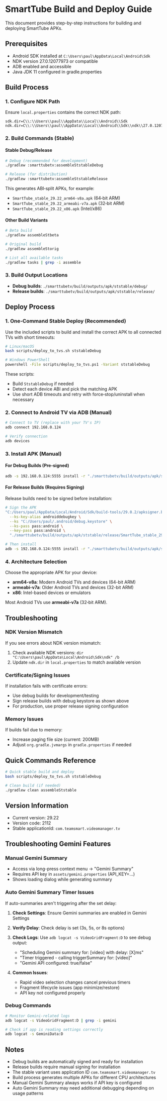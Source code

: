 # SmartTube Build and Deploy Guide

This document provides step-by-step instructions for building and deploying SmartTube APKs.

## Prerequisites

- Android SDK installed at `C:\Users\paul\AppData\Local\Android\Sdk`
- NDK version 27.0.12077973 or compatible
- ADB enabled and accessible
- Java JDK 11 configured in gradle.properties

## Build Process

### 1. Configure NDK Path

Ensure `local.properties` contains the correct NDK path:

```properties
sdk.dir=C\\:\\Users\\paul\\AppData\\Local\\Android\\Sdk
ndk.dir=C\\:\\Users\\paul\\AppData\\Local\\Android\\Sdk\\ndk\\27.0.12077973
```

### 2. Build Commands (Stable)

#### Stable Debug/Release
```bash
# Debug (recommended for development)
./gradlew :smarttubetv:assembleStstableDebug

# Release (for distribution)
./gradlew :smarttubetv:assembleStstableRelease
```

This generates ABI‑split APKs, for example:
- `SmartTube_stable_29.22_arm64-v8a.apk` (64‑bit ARM)
- `SmartTube_stable_29.22_armeabi-v7a.apk` (32‑bit ARM)
- `SmartTube_stable_29.22_x86.apk` (Intel/x86)

#### Other Build Variants
```bash
# Beta build
./gradlew assembleStbeta

# Original build  
./gradlew assembleStorig

# List all available tasks
./gradlew tasks | grep -i assemble
```

### 3. Build Output Locations

- **Debug builds**: `./smarttubetv/build/outputs/apk/ststable/debug/`
- **Release builds**: `./smarttubetv/build/outputs/apk/ststable/release/`

## Deploy Process

### 1. One‑Command Stable Deploy (Recommended)

Use the included scripts to build and install the correct APK to all connected TVs with short timeouts:

```bash
# Linux/macOS
bash scripts/deploy_to_tvs.sh ststableDebug

# Windows PowerShell
powershell -File scripts/deploy_to_tvs.ps1 -Variant ststableDebug
```

These scripts:
- Build `StstableDebug` if needed
- Detect each device ABI and pick the matching APK
- Use short ADB timeouts and retry with force‑stop/uninstall when necessary

### 2. Connect to Android TV via ADB (Manual)

```bash
# Connect to TV (replace with your TV's IP)
adb connect 192.168.0.124

# Verify connection
adb devices
```

### 3. Install APK (Manual)

#### For Debug Builds (Pre‑signed)
```bash
adb -s 192.168.0.124:5555 install -r "./smarttubetv/build/outputs/apk/ststable/debug/SmartTube_stable_29.20_armeabi-v7a.apk"
```

#### For Release Builds (Requires Signing)
Release builds need to be signed before installation:

```bash
# Sign the APK
"C:/Users/paul/AppData/Local/Android/Sdk/build-tools/29.0.2/apksigner.bat" sign \
  --ks-key-alias androiddebugkey \
  --ks "C:/Users/paul/.android/debug.keystore" \
  --ks-pass pass:android \
  --key-pass pass:android \
  "./smarttubetv/build/outputs/apk/ststable/release/SmartTube_stable_29.20_armeabi-v7a.apk"

# Then install
adb -s 192.168.0.124:5555 install -r "./smarttubetv/build/outputs/apk/ststable/release/SmartTube_stable_29.20_armeabi-v7a.apk"
```

### 4. Architecture Selection

Choose the appropriate APK for your device:
- **arm64-v8a**: Modern Android TVs and devices (64-bit ARM)
- **armeabi-v7a**: Older Android TVs and devices (32-bit ARM) 
- **x86**: Intel-based devices or emulators

Most Android TVs use **armeabi-v7a** (32‑bit ARM).

## Troubleshooting

### NDK Version Mismatch
If you see errors about NDK version mismatch:
1. Check available NDK versions: `dir "C:\Users\paul\AppData\Local\Android\Sdk\ndk" /b`
2. Update `ndk.dir` in `local.properties` to match available version

### Certificate/Signing Issues
If installation fails with certificate errors:
- Use debug builds for development/testing
- Sign release builds with debug keystore as shown above
- For production, use proper release signing configuration

### Memory Issues
If builds fail due to memory:
- Increase paging file size (current: 200MB)
- Adjust `org.gradle.jvmargs` in `gradle.properties` if needed

## Quick Commands Reference

```bash
# Quick stable build and deploy
bash scripts/deploy_to_tvs.sh ststableDebug

# Clean build (if needed)
./gradlew clean assembleStstable
```

## Version Information

- Current version: 29.22
- Version code: 2112
- Stable applicationId: `com.teamsmart.videomanager.tv`

## Troubleshooting Gemini Features

### Manual Gemini Summary
- Access via long-press context menu → "Gemini Summary"
- Requires API key in `assets/gemini.properties` (API_KEY=...)
- Shows loading dialog while generating summary

### Auto Gemini Summary Timer Issues
If auto-summaries aren't triggering after the set delay:

1. **Check Settings**: Ensure Gemini summaries are enabled in Gemini Settings
2. **Verify Delay**: Check delay is set (3s, 5s, or 8s options)  
3. **Check Logs**: Use `adb logcat -s VideoGridFragment:D` to see debug output:
   - "Scheduling Gemini summary for: [video] with delay: [X]ms"
   - "Timer triggered - calling triggerSummary for: [video]"
   - "Gemini API configured: true/false"
   
4. **Common Issues**:
   - Rapid video selection changes cancel previous timers
   - Fragment lifecycle issues (app minimize/restore)
   - API key not configured properly

### Debug Commands
```bash
# Monitor Gemini-related logs
adb logcat -s VideoGridFragment:D | grep -i gemini

# Check if app is reading settings correctly  
adb logcat -s GeminiData:D
```

## Notes

- Debug builds are automatically signed and ready for installation
- Release builds require manual signing for installation
- The stable variant uses application ID `com.teamsmart.videomanager.tv`
- Build process generates multiple APKs for different CPU architectures
- Manual Gemini Summary always works if API key is configured
- Auto Gemini Summary may need additional debugging depending on usage patterns
